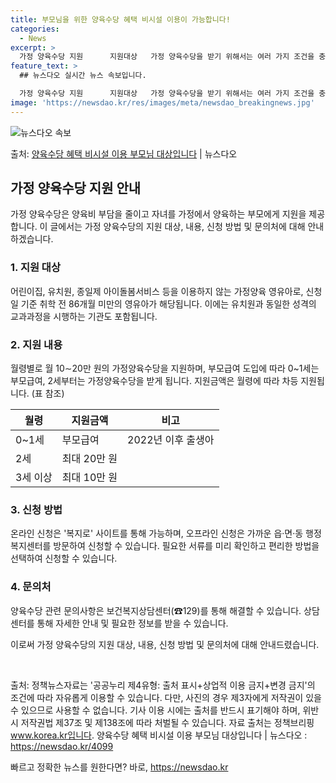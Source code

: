 ```yaml
---
title: 부모님을 위한 양육수당 혜택 비시설 이용이 가능합니다!
categories:
  - News
excerpt: >
  가정 양육수당 지원      지원대상   가정 양육수당을 받기 위해서는 여러 가지 조건을 충족해야 합니다. …
feature_text: >
  ## 뉴스다오 실시간 뉴스 속보입니다.

  가정 양육수당 지원      지원대상   가정 양육수당을 받기 위해서는 여러 가지 조건을 충족해야 합니다. …
image: 'https://newsdao.kr/res/images/meta/newsdao_breakingnews.jpg'
---
```


![뉴스다오 속보](https://newsdao.kr/res/images/meta/newsdao_breakingnews.jpg)

<p>출처: <a href="https://newsdao.kr/4099" rel="dofollow">양육수당 혜택 비시설 이용 부모님 대상입니다</a> | 뉴스다오</p>

<h2 data-ke-size="size26">가정 양육수당 지원 안내</h2>

가정 양육수당은 양육비 부담을 줄이고 자녀를 가정에서 양육하는 부모에게 지원을 제공합니다. 이 글에서는 가정 양육수당의 지원 대상, 내용, 신청 방법 및 문의처에 대해 안내하겠습니다.

<h3>1. 지원 대상</h3>
<p data-ke-size="size16">어린이집, 유치원, 종일제 아이돌봄서비스 등을 이용하지 않는 가정양육 영유아로, 신청일 기준 취학 전 86개월 미만의 영유아가 해당됩니다. 이에는 유치원과 동일한 성격의 교과과정을 시행하는 기관도 포함됩니다.</p>

<h3>2. 지원 내용</h3>
<p data-ke-size="size16">월령별로 월 10∼20만 원의 가정양육수당을 지원하며, 부모급여 도입에 따라 0~1세는 부모급여, 2세부터는 가정양육수당을 받게 됩니다. 지원금액은 월령에 따라 차등 지원됩니다. (표 참조)</p>

<table>
	<thead>
		<tr>
			<th>월령</th>
			<th>지원금액</th>
			<th>비고</th>
		</tr>
	</thead>
	<tbody>
		<tr>
			<td>0~1세</td>
			<td>부모급여</td>
			<td>2022년 이후 출생아</td>
		</tr>
		<tr>
			<td>2세</td>
			<td>최대 20만 원</td>
			<td></td>
		</tr>
		<tr>
			<td>3세 이상</td>
			<td>최대 10만 원</td>
			<td></td>
		</tr>
	</tbody>
</table>

<h3>3. 신청 방법</h3>
<p data-ke-size="size16">온라인 신청은 '복지로' 사이트를 통해 가능하며, 오프라인 신청은 가까운 읍·면·동 행정복지센터를 방문하여 신청할 수 있습니다. 필요한 서류를 미리 확인하고 편리한 방법을 선택하여 신청할 수 있습니다.</p>

<h3>4. 문의처</h3>
<p data-ke-size="size16">양육수당 관련 문의사항은 보건복지상담센터(☎129)를 통해 해결할 수 있습니다. 상담센터를 통해 자세한 안내 및 필요한 정보를 받을 수 있습니다.</p>

이로써 가정 양육수당의 지원 대상, 내용, 신청 방법 및 문의처에 대해 안내드렸습니다.

<p data-ke-size="size16">&nbsp;</p>

출처: 정책뉴스자료는 '공공누리 제4유형: 출처 표시+상업적 이용 금지+변경 금지'의 조건에 따라 자유롭게 이용할 수 있습니다. 다만, 사진의 경우 제3자에게 저작권이 있을 수 있으므로 사용할 수 없습니다. 기사 이용 시에는 출처를 반드시 표기해야 하며, 위반 시 저작권법 제37조 및 제138조에 따라 처벌될 수 있습니다. 자료 출처는 정책브리핑 www.korea.kr입니다. 양육수당 혜택 비시설 이용 부모님 대상입니다 | 뉴스다오 : https://newsdao.kr/4099</span></p> 

빠르고 정확한 뉴스를 원한다면? 바로, <a href="https://newsdao.kr" rel="dofollow">https://newsdao.kr</a>



